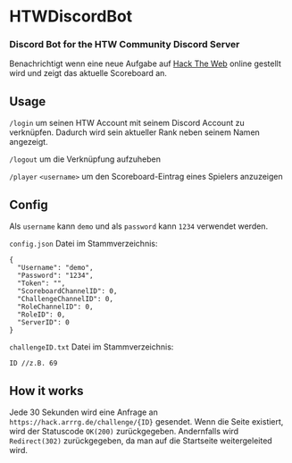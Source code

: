 # HTWDiscordBot

### Discord Bot for the HTW Community Discord Server

Benachrichtigt wenn eine neue Aufgabe auf [Hack The Web](https://hack.arrrg.de/) online gestellt wird und zeigt das aktuelle Scoreboard an.

## Usage

`/login` um seinen HTW Account mit seinem Discord Account zu verknüpfen.
Dadurch wird sein aktueller Rank neben seinem Namen angezeigt.

`/logout` um die Verknüpfung aufzuheben

`/player` `<username>` um den Scoreboard-Eintrag eines Spielers anzuzeigen

## Config

Als `username` kann `demo` und als `password` kann `1234` verwendet werden.

`config.json` Datei im Stammverzeichnis:

```
{
  "Username": "demo",
  "Password": "1234",
  "Token": "",
  "ScoreboardChannelID": 0,
  "ChallengeChannelID": 0,
  "RoleChannelID": 0,
  "RoleID": 0,
  "ServerID": 0
}
```

`challengeID.txt` Datei im Stammverzeichnis:

```
ID //z.B. 69
```

## How it works

Jede 30 Sekunden wird eine Anfrage an `https://hack.arrrg.de/challenge/{ID}` gesendet. Wenn die Seite existiert, wird der Statuscode `OK(200)` zurückgegeben. Andernfalls wird `Redirect(302)` zurückgegeben, da man auf die Startseite weitergeleited wird.